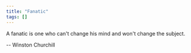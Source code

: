 ```yaml
---
title: "Fanatic"
tags: []
---
```


A fanatic is one who can't change his mind and won't change the subject.

-- Winston Churchill
